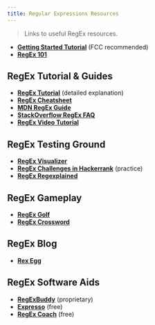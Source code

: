 ```yaml
---
title: Regular Expressions Resources
---
```

> Links to useful RegEx resources.

*   [**Getting Started Tutorial**](http://regexone.com) (FCC recommended)
*   [**RegEx 101**](https://regex101.com)

## RegEx Tutorial & Guides

*   [**RegEx Tutorial**](http://www.regular-expressions.info/tutorial.html) (detailed explanation)
*   [**RegEx Cheatsheet**](http://www.cheatography.com/davechild/cheat-sheets/regular-expressions)
*   [**MDN RegEx Guide**](https://developer.mozilla.org/en-US/docs/Web/JavaScript/Guide/Regular_Expressions)
*   [**StackOverflow RegEx FAQ**](http://stackoverflow.com/a/22944075/1262108)
*   [**RegEx Video Tutorial**](https://www.youtube.com/watch?v=EkluES9Rvak)

## RegEx Testing Ground

*   [**RegEx Visualizer**](https://www.debuggex.com/?flavor=javascript)
*   [**RegEx Challenges in Hackerrank**](https://www.hackerrank.com/domains/algorithms/regex) (practice)
*   [**RegEx Regexplained**](https://leaverou.github.io/regexplained/)

## RegEx Gameplay

*   [**RegEx Golf**](http://regex.alf.nu)
*   [**RegEx Crossword**](http://regexcrossword.com)

## RegEx Blog

*   [**Rex Egg**](http://www.rexegg.com)

## RegEx Software Aids

*   [**RegExBuddy**](http://www.regexbuddy.com) (proprietary)
*   [**Expresso**](http://www.ultrapico.com/expresso.htm) (free)
*   [**RegEx Coach**](http://www.weitz.de/regex-coach/) (free)